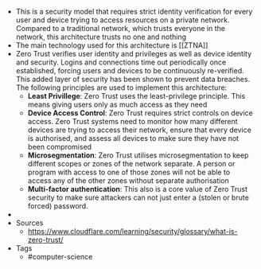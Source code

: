 - This is a security model that requires strict identity verification for every user and device trying to access resources on a private network. Compared to a traditional network, which trusts everyone in the network, this architecture trusts no one and nothing
- The main technology used for this architecture is [[ZTNA]]
- Zero Trust verifies user identity and privileges as well as device identity and security. Logins and connections time out periodically once established, forcing users and devices to be continuously re-verified. This added layer of security has been shown to prevent data breaches. The following principles are used to implement this architecture:
	- **Least Privillege**: Zero Trust uses the least-privilege principle. This means giving users only as much access as they need
	- **Device Access Control**: Zero Trust requires strict controls on device access. Zero Trust systems need to monitor how many different devices are trying to access their network, ensure that every device is authorised, and assess all devices to make sure they have not been compromised
	- **Microsegmentation**: Zero Trust utilises microsegmentation to keep different scopes or zones of the network separate. A person or program with access to one of those zones will not be able to access any of the other zones without separate authorisation
	- **Multi-factor authentication**: This also is a core value of Zero Trust security to make sure attackers can not just enter a (stolen or brute forced) password.
-
- Sources
	- https://www.cloudflare.com/learning/security/glossary/what-is-zero-trust/
- Tags
	- #computer-science